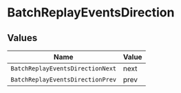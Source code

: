 # BatchReplayEventsDirection


## Values

| Name                             | Value                            |
| -------------------------------- | -------------------------------- |
| `BatchReplayEventsDirectionNext` | next                             |
| `BatchReplayEventsDirectionPrev` | prev                             |